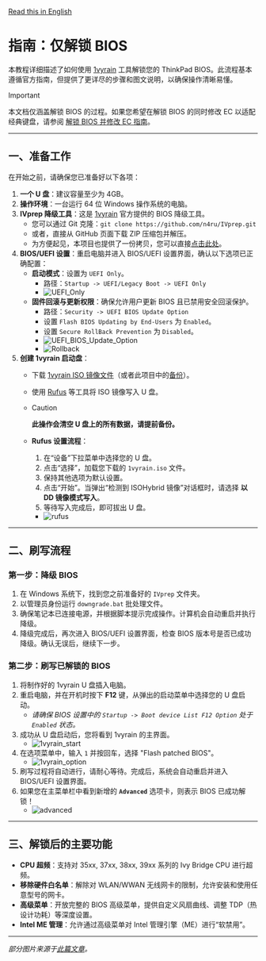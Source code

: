 [Read this in English](./patch_BIOS.en.md)

# 指南：仅解锁 BIOS

本教程详细描述了如何使用 [1vyrain](https://github.com/n4ru/1vyrain) 工具解锁您的 ThinkPad BIOS。此流程基本遵循官方指南，但提供了更详尽的步骤和图文说明，以确保操作清晰易懂。

> [!IMPORTANT]
> 本文档仅涵盖解锁 BIOS 的过程。如果您希望在解锁 BIOS 的同时修改 EC 以适配经典键盘，请参阅 [解锁 BIOS 并修改 EC 指南](./patch_BIOS_and_EC.md)。

---

## 一、准备工作

在开始之前，请确保您已准备好以下各项：

1.  **一个 U 盘**：建议容量至少为 4GB。
2.  **操作环境**：一台运行 64 位 Windows 操作系统的电脑。
3.  **IVprep 降级工具**：这是 [1vyrain](https://github.com/n4ru/1vyrain) 官方提供的 BIOS 降级工具。
    -   您可以通过 Git 克隆：`git clone https://github.com/n4ru/IVprep.git`
    -   或者，直接从 GitHub 页面下载 ZIP 压缩包并解压。
    -   为方便起见，本项目也提供了一份拷贝，您可以直接[点击此处](../assets/n4ru-IVprep)。
4.  **BIOS/UEFI 设置**：重启电脑并进入 BIOS/UEFI 设置界面，确认以下选项已正确配置：
    -   **启动模式**：设置为 `UEFI Only`。
        -   路径：`Startup -> UEFI/Legacy Boot -> UEFI Only`
        -   ![UEFI_Only](../assets/pictures/patch_BIOS/UEFI_Only.jpg)
    -   **固件回滚与更新权限**：确保允许用户更新 BIOS 且已禁用安全回滚保护。
        -   路径：`Security -> UEFI BIOS Update Option`
        -   设置 `Flash BIOS Updating by End-Users` 为 `Enabled`。
        -   设置 `Secure RollBack Prevention` 为 `Disabled`。
        -   ![UEFI_BIOS_Update_Option](../assets/pictures/patch_BIOS/UEFI_BIOS_Update_Option.jpg)
        -   ![Rollback](../assets/pictures/patch_BIOS/RollBack.jpg)
5.  **创建 1vyrain 启动盘**：
    -   下载 [1vyrain ISO 镜像文件](https://drive.google.com/file/d/1yusq98ja6NmI4G4txKVueFqY_ZEwaZvO/view)（或者此项目中的[备份](../assets/n4ru-1vyrian_iso/)）。
    - 使用 [Rufus](https://rufus.ie/downloads/) 等工具将 ISO 镜像写入 U 盘。
    - > [!Caution]
      >
      > **此操作会清空 U 盘上的所有数据，请提前备份。**
    -   **Rufus 设置流程**：
        
        1.  在“设备”下拉菜单中选择您的 U 盘。
        2.  点击“选择”，加载您下载的 `1vyrain.iso` 文件。
        3.  保持其他选项为默认设置。
        4.  点击“开始”。当弹出“检测到 ISOHybrid 镜像”对话框时，请选择 **以 DD 镜像模式写入**。
        5.  等待写入完成后，即可拔出 U 盘。
        -   ![rufus](../assets/pictures/patch_BIOS/rufus.jpg)

---

## 二、刷写流程

### 第一步：降级 BIOS

1.  在 Windows 系统下，找到您之前准备好的 `IVprep` 文件夹。
2.  以管理员身份运行 `downgrade.bat` 批处理文件。
3.  确保笔记本已连接电源，并根据脚本提示完成操作。计算机会自动重启并执行降级。
4.  降级完成后，再次进入 BIOS/UEFI 设置界面，检查 BIOS 版本号是否已成功降级。确认无误后，继续下一步。

### 第二步：刷写已解锁的 BIOS

1.  将制作好的 1vyrain U 盘插入电脑。
2.  重启电脑，并在开机时按下 **F12** 键，从弹出的启动菜单中选择您的 U 盘启动。
    -   *请确保 BIOS 设置中的 `Startup -> Boot device List F12 Option` 处于 `Enabled` 状态。*
3.  成功从 U 盘启动后，您将看到 1vyrain 的主界面。
    -   ![1vyrain_start](../assets/pictures/patch_BIOS/1vyrain_start.jpg)
4.  在选项菜单中，输入 `1` 并按回车，选择 "Flash patched BIOS"。
    -   ![1vyrain_option](../assets/pictures/patch_BIOS/1vyrain_option.jpg)
5.  刷写过程将自动进行，请耐心等待。完成后，系统会自动重启并进入 BIOS/UEFI 设置界面。
6.  如果您在主菜单栏中看到新增的 **`Advanced`** 选项卡，则表示 BIOS 已成功解锁！
    -   ![advanced](../assets/pictures/patch_BIOS/advanced.jpg)

---

## 三、解锁后的主要功能

-   **CPU 超频**：支持对 35xx, 37xx, 38xx, 39xx 系列的 Ivy Bridge CPU 进行超频。
-   **移除硬件白名单**：解除对 WLAN/WWAN 无线网卡的限制，允许安装和使用任意型号的网卡。
-   **高级菜单**：开放完整的 BIOS 高级菜单，提供自定义风扇曲线、调整 TDP（热设计功耗）等深度设置。
-   **Intel ME 管理**：允许通过高级菜单对 Intel 管理引擎（ME）进行“软禁用”。

---

*部分图片来源于[此篇文章](https://zhuanlan.zhihu.com/p/158003472)。*
